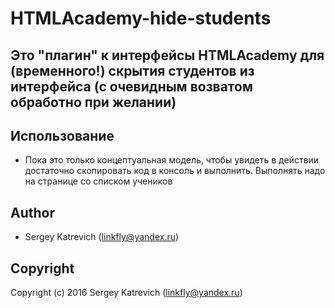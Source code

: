 # HTMLAcademy-hide-students
## Это "плагин" к интерфейсы HTMLAcademy для (временного!) скрытия студентов из интерфейса (с очевидным возватом обработно при желании) 

## Использование
 - Пока это только концептуальная модель, чтобы увидеть в действии достаточно скопировать код в консоль и выполнить. Выполнять надо на странице со списком учеников

## Author

* Sergey Katrevich (linkfly@yandex.ru)

## Copyright

Copyright (c) 2016 Sergey Katrevich (linkfly@yandex.ru)
